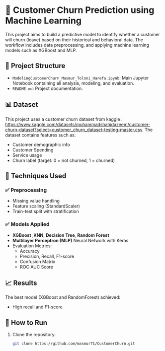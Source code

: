 # 🧠 Customer Churn Prediction using Machine Learning

This project aims to build a predictive model to identify whether a customer will churn (leave) based on their historical and behavioral data. The workflow includes data preprocessing, and applying machine learning models such as XGBoost and MLP.

## 📌 Project Structure
- `ModelingCustomerChurn_Masmur_Toloni_Harefa.ipynb`: Main Jupyter Notebook containing all analysis, modeling, and evaluation.
- `README.md`: Project documentation.

## 📊 Dataset
This project uses a customer churn dataset from kaggle : https://www.kaggle.com/datasets/muhammadshahidazeem/customer-churn-dataset?select=customer_churn_dataset-testing-master.csv. The dataset contains features such as:
- Customer demographic info
- Customer Spending
- Service usage
- Churn label (target: 0 = not churned, 1 = churned)

## 🧪 Techniques Used

### ✅ Preprocessing
- Missing value handling
- Feature scaling (StandardScaler)
- Train-test split with stratification


### ✅ Models Applied
- **XGBoost** ,**KNN**, **Decision Tree**, **Random Forest**
- **Multilayer Perceptron (MLP)** Neural Network with Keras
- Evaluation Metrics:
  - Accuracy
  - Precision, Recall, F1-score
  - Confusion Matrix
  - ROC AUC Score

## 📈 Results
The best model (XGBoost and RandomForest) achieved:
- High recall and F1-score 

## 🚀 How to Run
1. Clone the repository:
   ```bash
   git clone https://github.com/masmur71/CustomerChurn.git
   
